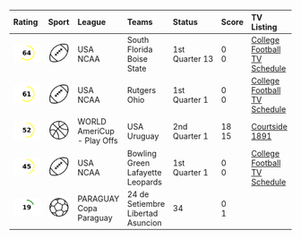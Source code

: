| Rating                                                                                                                                 | Sport                                                                                                                | League                        | Teams                                | Status         | Score    | TV Listing                                                                                                |
|:---------------------------------------------------------------------------------------------------------------------------------------|:---------------------------------------------------------------------------------------------------------------------|:------------------------------|:-------------------------------------|:---------------|:---------|:----------------------------------------------------------------------------------------------------------|
| <img src="https://raw.githubusercontent.com/BlakeDuncan25/Donut-SVG-Ratings/bac4e4a278175106499642192132b1786a9aec38/64.svg" alt="64"> | <img src="https://raw.githubusercontent.com/BlakeDuncan25/Donut-SVG-Ratings/master/football.png" alt="NCAAF">        | USA<br>NCAA                   | South Florida<br>Boise State         | 1st Quarter 13 | 0<br>0   | <a href="https://fbschedules.com/college-football-tv-schedule/">College Football TV Schedule</a>          |
| <img src="https://raw.githubusercontent.com/BlakeDuncan25/Donut-SVG-Ratings/bac4e4a278175106499642192132b1786a9aec38/61.svg" alt="61"> | <img src="https://raw.githubusercontent.com/BlakeDuncan25/Donut-SVG-Ratings/master/football.png" alt="NCAAF">        | USA<br>NCAA                   | Rutgers<br>Ohio                      | 1st Quarter 1  | 0<br>0   | <a href="https://fbschedules.com/college-football-tv-schedule/">College Football TV Schedule</a>          |
| <img src="https://raw.githubusercontent.com/BlakeDuncan25/Donut-SVG-Ratings/bac4e4a278175106499642192132b1786a9aec38/52.svg" alt="52"> | <img src="https://raw.githubusercontent.com/BlakeDuncan25/Donut-SVG-Ratings/master/basketball.png" alt="Basketball"> | WORLD<br>AmeriCup - Play Offs | USA<br>Uruguay                       | 2nd Quarter 1  | 18<br>15 | <a href="https://www.dazn.com/en-US/competition/Competition:bwowjwcssos25g6yp5i7hgl6t">Courtside 1891</a> |
| <img src="https://raw.githubusercontent.com/BlakeDuncan25/Donut-SVG-Ratings/bac4e4a278175106499642192132b1786a9aec38/45.svg" alt="45"> | <img src="https://raw.githubusercontent.com/BlakeDuncan25/Donut-SVG-Ratings/master/football.png" alt="NCAAF">        | USA<br>NCAA                   | Bowling Green<br>Lafayette Leopards  | 1st Quarter 1  | 0<br>0   | <a href="https://fbschedules.com/college-football-tv-schedule/">College Football TV Schedule</a>          |
| <img src="https://raw.githubusercontent.com/BlakeDuncan25/Donut-SVG-Ratings/bac4e4a278175106499642192132b1786a9aec38/19.svg" alt="19"> | <img src="https://raw.githubusercontent.com/BlakeDuncan25/Donut-SVG-Ratings/master/soccer.png" alt="Soccer">         | PARAGUAY<br>Copa Paraguay     | 24 de Setiembre<br>Libertad Asuncion | 34             | 0<br>1   | <a href="#N/A"></a>                                                                                       |